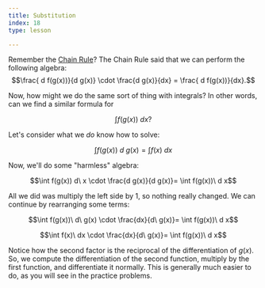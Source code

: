 ```yaml
---
title: Substitution
index: 18
type: lesson

---
```


Remember the  [Chain Rule](https://ymath.io/calculus/derivatives/chain-rule)? The Chain Rule said that we can perform the following algebra:
$$\frac{ d f(g(x))}{d g(x)} \cdot \frac{d g(x)}{dx} = \frac{ d f(g(x))}{dx}.$$

Now, how might we do the same sort of thing with integrals? In other words, can we find a similar formula for

$$\int f(g(x)) \ dx ?$$

Let's consider what we _do_ know how to solve:

$$\int f(g(x))\ d\ g(x)  =  \int f(x)\ d x$$

Now, we'll do some "harmless" algebra:

$$\int f(g(x)) d\ x \cdot \frac{d g(x)}{d g(x)}=  \int f(g(x))\ d x$$

All we did was multiply the left side by 1, so nothing really changed. We can continue by rearranging some terms:

$$\int f(g(x))\ d\ g(x) \cdot \frac{dx}{d\ g(x)}=  \int f(g(x))\ d x$$

$$\int f(x)\ dx  \cdot \frac{dx}{d\ g(x)}=  \int f(g(x))\ d x$$

Notice how the second factor is the reciprocal of the differentiation of $g(x)$. So, we compute the differentiation of the second function, multiply by the first function, and differentiate it normally. This is generally much easier to do, as you will see in the practice problems.
<!--stackedit_data:
eyJoaXN0b3J5IjpbLTczNjU1MjI2NywyODIxMjMwNzVdfQ==
-->